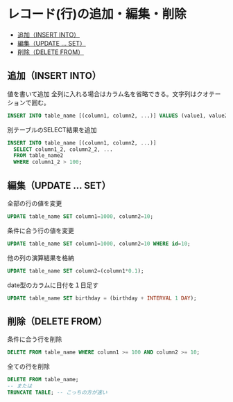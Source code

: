 # レコード(行)の追加・編集・削除


<!-- @import "[TOC]" {cmd="toc" depthFrom=2 depthTo=6 orderedList=false} -->
<!-- code_chunk_output -->

- [追加（INSERT INTO）](#追加insert-into)
- [編集（UPDATE ... SET）](#編集update-set)
- [削除（DELETE FROM）](#削除delete-from)

<!-- /code_chunk_output -->


## 追加（INSERT INTO）

値を書いて追加
全列に入れる場合はカラム名を省略できる。文字列はクオテーションで囲む。
```sql
INSERT INTO table_name [(column1, column2, ...)] VALUES (value1, value2, ...);
```

別テーブルのSELECT結果を追加
```sql
INSERT INTO table_name [(column1, column2, ...)]
  SELECT column1_2, column2_2, ...
  FROM table_name2
  WHERE column1_2 > 100;
```

## 編集（UPDATE ... SET）

全部の行の値を変更
```sql
UPDATE table_name SET column1=1000, column2=10;
```

条件に合う行の値を変更
```sql
UPDATE table_name SET column1=1000, column2=10 WHERE id=10;
```

他の列の演算結果を格納
```sql
UPDATE table_name SET column2=(column1*0.1);
```

date型のカラムに日付を１日足す
```sql
UPDATE table_name SET birthday = (birthday + INTERVAL 1 DAY);
```

## 削除（DELETE FROM）

条件に合う行を削除
```sql
DELETE FROM table_name WHERE column1 >= 100 AND column2 >= 10;
```

全ての行を削除
```sql
DELETE FROM table_name;
-- または
TRUNCATE TABLE; -- こっちの方が速い
```
